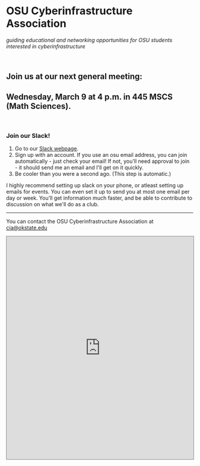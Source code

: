 ---
---

# OSU Cyberinfrastructure Association
*guiding educational and networking opportunities for OSU students interested in cyberinfrastructure*  

&nbsp;  

## Join us at our next general meeting: 
## Wednesday, March 9 at 4 p.m. in 445 MSCS (Math Sciences). 

&nbsp;

### Join our Slack!  
1. Go to our [Slack webpage](http://osucia.slack.com).
2. Sign up with an account. If you use an osu email address, you can join automatically - just check your email! If not, you'll need approval to join - it should send me an email and I'll get on it quickly.
3. Be cooler than you were a second ago. (This step is automatic.)

I highly recommend setting up slack on your phone, or atleast setting up emails for events. You can even set it up to send you at most one email per day or week. You'll get information much faster, and be able to contribute to discussion on what we'll do as a club.

------------------

You can contact the OSU Cyberinfrastructure Association at cia@okstate.edu

<iframe src="https://calendar.google.com/calendar/embed?height=600&amp;wkst=1&amp;bgcolor=%23cccccc&amp;src=s5pu1o3ml5grrfft4k0r24h358%40group.calendar.google.com&amp;color=%232F6309&amp;ctz=America%2FChicago" style="border:solid 1px #777" width="100%" height="600" frameborder="0" scrolling="no"></iframe>

